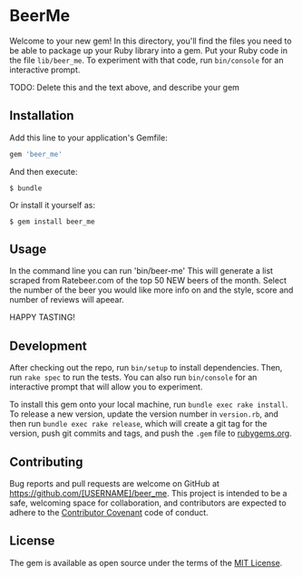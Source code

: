 # BeerMe

Welcome to your new gem! In this directory, you'll find the files you need to be able to package up your Ruby library into a gem. Put your Ruby code in the file `lib/beer_me`. To experiment with that code, run `bin/console` for an interactive prompt.

TODO: Delete this and the text above, and describe your gem

## Installation

Add this line to your application's Gemfile:

```ruby
gem 'beer_me'
```

And then execute:

    $ bundle

Or install it yourself as:

    $ gem install beer_me

## Usage

In the command line you can run 'bin/beer-me'
This will generate a list scraped from Ratebeer.com of the top 50 NEW beers of the month.
Select the number of the beer you would like more info on and the style, score and number of reviews will apeear.

HAPPY TASTING!

## Development

After checking out the repo, run `bin/setup` to install dependencies. Then, run `rake spec` to run the tests. You can also run `bin/console` for an interactive prompt that will allow you to experiment.

To install this gem onto your local machine, run `bundle exec rake install`. To release a new version, update the version number in `version.rb`, and then run `bundle exec rake release`, which will create a git tag for the version, push git commits and tags, and push the `.gem` file to [rubygems.org](https://rubygems.org).

## Contributing

Bug reports and pull requests are welcome on GitHub at https://github.com/[USERNAME]/beer_me. This project is intended to be a safe, welcoming space for collaboration, and contributors are expected to adhere to the [Contributor Covenant](http://contributor-covenant.org) code of conduct.


## License

The gem is available as open source under the terms of the [MIT License](http://opensource.org/licenses/MIT).

